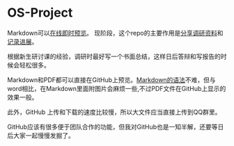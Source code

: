# OS-Project
  
Markdown可以[在线即时预览](https://markdownlivepreview.com)。
现阶段，这个repo的主要作用是[分享调研资料](https://github.com/fandahao17/OS-Project/tree/master/Investigations)和[记录进展](https://github.com/fandahao17/OS-Project/tree/master/Timeline.md)。
  
根据新生研讨课的经验，调研时最好写一个书面总结，这样日后答辩和写报告的时候会轻松很多。
  
Markdown和PDF都可以直接在GitHub上预览。[Markdown的语法](https://www.markdownguide.org/basic-syntax/#links)不难，但与word相比，在Markdown里面附图片会麻烦一些,不过PDF文件在GitHub上显示的效果一般。
  
此外，GitHub 上传和下载的速度比较慢，所以大文件应当直接上传到QQ群里。
  
GitHub应该有很多便于团队合作的功能，但我对GitHub也是一知半解，还要等日后大家一起慢慢发掘了。
